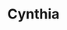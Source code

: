 ---
layout: piece
collection_: paintings
title: Cynthia
image: sliced.jpg
media: Acrylic
dimensions: 16" x 16"
description: Painted with popsicle sticks on board.
price: $85
create_date: 2014
---